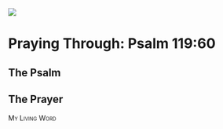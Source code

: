 <img class="intro-right" src="/images/art-paris-psalter.jpg">

<style>
  li {list-style-type: none;}
  p + ul {
    margin-top: -18px;
}
</style>

# Praying Through: Psalm 119:60

## The Psalm

## The Prayer

<div style="font-variant: small-caps;">
My Living Word
</div>
